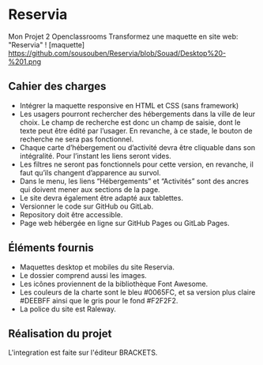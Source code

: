 # Reservia
 Mon Projet 2 Openclassrooms
 Transformez une maquette en site web: "Reservia"
 ! [maquette] https://github.com/sousouben/Reservia/blob/Souad/Desktop%20-%201.png
 
 ## Cahier des charges
 -  Intégrer la maquette responsive en HTML et CSS (sans framework)
 - Les usagers pourront rechercher des hébergements dans la ville de leur choix. Le champ de recherche est donc un champ de saisie, dont le texte peut être édité par l’usager. En revanche, à ce stade, le bouton de recherche ne sera pas fonctionnel.
 - Chaque carte d’hébergement ou d’activité devra être cliquable dans son intégralité. Pour l’instant les liens seront vides.
 - Les filtres ne seront pas fonctionnels pour cette version, en revanche, il faut qu’ils changent d’apparence au survol. 
 - Dans le menu, les liens “Hébergements” et “Activités” sont des ancres qui doivent mener aux sections de la page.
 - Le site devra également être adapté aux tablettes. 
 - Versionner le code sur GitHub ou GitLab.
 - Repository doit être accessible.
 - Page web hébergée en ligne sur GitHub Pages ou GitLab Pages.
 
 ## Éléments fournis
 
 - Maquettes desktop et mobiles du site Reservia.
 - Le dossier comprend aussi les images.
 - Les icônes proviennent de la bibliothèque Font Awesome.
 - Les couleurs de la charte sont le bleu #0065FC, et sa version plus claire #DEEBFF ainsi que le gris pour le fond #F2F2F2.
 - La police du site est Raleway.
 
 ## Réalisation du projet
 
L'integration est faite sur l'éditeur BRACKETS.
 
 
